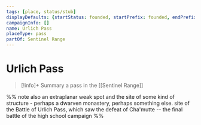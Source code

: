 ```yaml
---
tags: [place, status/stub]
displayDefaults: {startStatus: founded, startPrefix: founded, endPrefix: destroyed, endStatus: destroyed, definitiveArticle: }
campaignInfo: []
name: Urlich Pass
placeType: pass
partOf: Sentinel Range
---
```

# Urlich Pass
>[!info]+ Summary
> a pass in the [[Sentinel Range]]

%% note 
also an extraplanar weak spot and the site of some kind of structure - perhaps a dwarven monastery, perhaps something else. site of the Battle of Urlich Pass, which saw the defeat of Cha'mutte -- the final battle of the high school campaign
%%